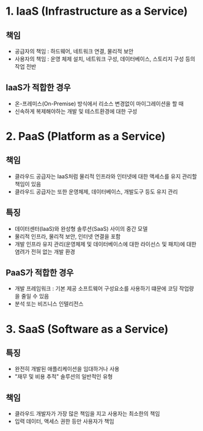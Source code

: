 # 1. IaaS (Infrastructure as a Service)
## 책임
- 공급자의 책임 : 하드웨어, 네트워크 연결, 물리적 보안
- 사용자의 책임 : 운영 체제 설치, 네트워크 구성, 데이터베이스, 스토리지 구성 등의 작업 전반
## IaaS가 적합한 경우
- 온-프레미스(On-Premise) 방식에서 리소스 변경없이 마이그레이션을 할 때 
- 신속하게 복제해야하는 개발 및 테스트환경에 대한 구성

# 2. PaaS (Platform as a Service)
## 책임
- 클라우드 공급자는 IaaS처럼 물리적 인프라와 인터넷에 대한 액세스를 유지 관리할 책임이 있음
- 클라우드 공급자는 또한 운영체제, 데이터베이스, 개발도구 등도 유지 관리
## 특징
- 데이터센터(IaaS)와 완성형 솔루션(SaaS) 사이의 중간 모델
- 물리적 인프라, 물리적 보안, 인터넷 연결을 포함
- 개발 인프라 유지 관리(운영체제 및 데이터베이스에 대한 라이선스 및 패치)에 대한 염려가 전혀 없는 개발 환경
## PaaS가 적합한 경우
- 개발 프레임워크 : 기본 제공 소프트웨어 구성요소를 사용하기 떄문에 코딩 작업량을 줄일 수 있음
- 분석 또는 비즈니스 인텔리전스

# 3. SaaS (Software as a Service)
## 특징
- 완전히 개발된 애플리케이션을 임대하거나 사용
- "재무 및 비용 추적" 솔루션의 일반적인 유형
## 책임
- 클라우드 개발자가 가장 많은 책임을 지고 사용자는 최소한의 책임
- 입력 데이터, 액세스 권한 등만 사용자가 책임

